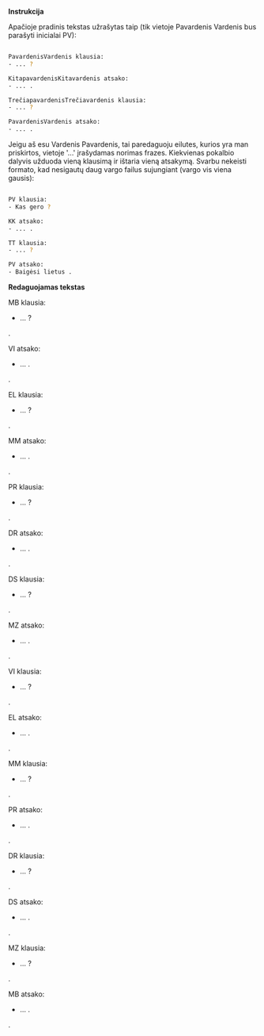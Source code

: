 **Instrukcija**

Apačioje pradinis tekstas užrašytas taip (tik vietoje Pavardenis Vardenis
bus parašyti inicialai PV):

~~~bash

PavardenisVardenis klausia:
- ... ?

KitapavardenisKitavardenis atsako:
- ... .

TrečiapavardenisTrečiavardenis klausia:
- ... ?

PavardenisVardenis atsako:
- ... .

~~~


Jeigu aš esu Vardenis Pavardenis, tai paredaguoju eilutes, kurios yra
man priskirtos, vietoje '...' įrašydamas norimas frazes. Kiekvienas pokalbio
dalyvis užduoda vieną klausimą ir ištaria vieną atsakymą. Svarbu
nekeisti formato, kad nesigautų daug vargo failus sujungiant (vargo vis
viena gausis):

~~~bash

PV klausia:
- Kas gero ?

KK atsako:
- ... .

TT klausia:
- ... ?

PV atsako:
- Baigėsi lietus .

~~~

**Redaguojamas tekstas**

MB klausia:
- ...  ?

.

VI atsako:
- ... .

.

EL klausia:
- ... ?

.

MM atsako:
- ... .

.

PR klausia:
- ... ?

.

DR atsako:
- ... .

.

DS klausia:
- ... ?

.

MZ atsako:
- ... .

.

VI klausia:
- ... ?

.

EL atsako:
- ... .

.

MM klausia:
- ... ?

.

PR atsako:
- ... .

.

DR klausia:
- ... ?

.

DS atsako:
- ... .

.

MZ klausia:
- ... ?

.

MB atsako:
- ... .

.
